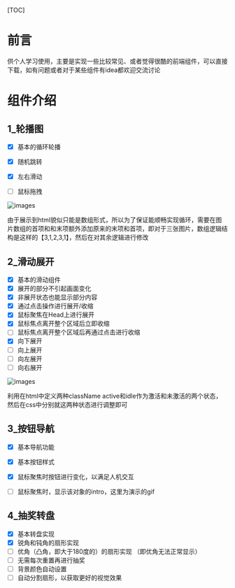 [TOC]

#  前言

供个人学习使用，主要是实现一些比较常见、或者觉得很酷的前端组件，可以直接下载，如有问题或者对于某些组件有idea都欢迎交流讨论



#  组件介绍

##  1_轮播图

- [x] 基本的循环轮播

- [x] 随机跳转
- [x] 左右滑动
- [ ] 鼠标拖拽

![images](https://github.com/IndexHibiki/react-frontend-demo-study/blob/master/show/1_%E8%BD%AE%E6%92%AD%E5%9B%BE_show.gif?raw=true)

由于展示到html貌似只能是数组形式，所以为了保证能顺畅实现循环，需要在图片数组的首项和和末项额外添加原来的末项和首项，即对于三张图片，数组逻辑结构是这样的【3,1,2,3,1】，然后在对其余逻辑进行修改





##  2_滑动展开

- [x] 基本的滑动组件
- [x] 展开的部分不引起画面变化
- [x] 非展开状态也能显示部分内容
- [x] 通过点击操作进行展开/收缩
- [x] 鼠标聚焦在Head上进行展开
- [x] 鼠标焦点离开整个区域后立即收缩
- [ ] 鼠标焦点离开整个区域后再通过点击进行收缩
- [x] 向下展开
- [ ] 向上展开
- [ ] 向左展开
- [ ] 向右展开

![images](https://github.com/IndexHibiki/react-frontend-demo-study/blob/master/show/2_%E6%BB%91%E5%8A%A8%E5%B1%95%E5%BC%80_show.gif?raw=true)

利用在html中定义两种className  active和idle作为激活和未激活的两个状态，然后在css中分别就这两种状态进行调整即可





## 3_按钮导航

- [x] 基本导航功能
- [x] 基本按钮样式
- [x] 鼠标聚焦时按钮进行变化，以满足人机交互
- [ ] 鼠标聚焦时，显示该对象的intro，这里为演示的gif





##  4_抽奖转盘

- [x] 基本转盘实现
- [x] 锐角和钝角的扇形实现
- [ ] 优角（凸角，即大于180度的）的扇形实现     （即优角无法正常显示）
- [ ] 无需每次重置再进行抽奖
- [ ] 背景颜色自动设置
- [ ] 自动分割扇形，以获取更好的视觉效果
